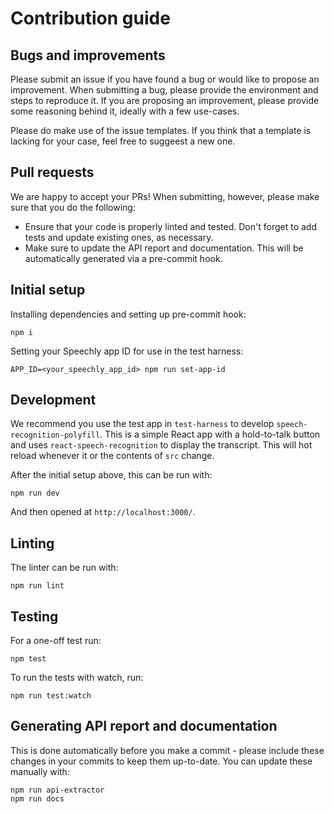 # Contribution guide

## Bugs and improvements

Please submit an issue if you have found a bug or would like to propose an improvement. When submitting a bug, please provide the environment and steps to reproduce it. If you are proposing an improvement, please provide some reasoning behind it, ideally with a few use-cases.

Please do make use of the issue templates. If you think that a template is lacking for your case, feel free to suggeest a new one.

## Pull requests

We are happy to accept your PRs! When submitting, however, please make sure that you do the following:

- Ensure that your code is properly linted and tested. Don't forget to add tests and update existing ones, as necessary.
- Make sure to update the API report and documentation. This will be automatically generated via a pre-commit hook.

## Initial setup

Installing dependencies and setting up pre-commit hook:

```
npm i
```

Setting your Speechly app ID for use in the test harness:

```
APP_ID=<your_speechly_app_id> npm run set-app-id
```

## Development

We recommend you use the test app in `test-harness` to develop `speech-recognition-polyfill`. This is a simple React app with a hold-to-talk button and uses `react-speech-recognition` to display the transcript. This will hot reload whenever it or the contents of `src` change.

After the initial setup above, this can be run with:

```
npm run dev
```

And then opened at `http://localhost:3000/`.

## Linting

The linter can be run with:

```
npm run lint
```

## Testing

For a one-off test run:

```
npm test
```

To run the tests with watch, run:

```
npm run test:watch
```

## Generating API report and documentation

This is done automatically before you make a commit - please include these changes in your commits to keep them up-to-date. You can update these manually with:

```
npm run api-extractor
npm run docs
```
